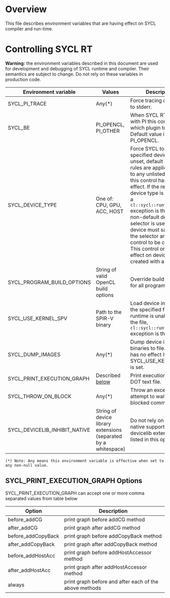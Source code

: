 # Overview

This file describes environment variables that are having effect on SYCL compiler and run-time.

# Controlling SYCL RT

**Warning:** the environment variables described in this document are used for
development and debugging of SYCL runtime and compiler. Their semantics are
subject to change. Do not rely on these variables in production code.

| Environment variable | Values | Description |
| -------------------- | ------ | ----------- |
| SYCL_PI_TRACE | Any(*) | Force tracing of PI calls to stderr. |
| SYCL_BE | PI_OPENCL, PI_OTHER | When SYCL RT is built with PI this controls which plugin to use. Default value is PI_OPENCL. |
| SYCL_DEVICE_TYPE | One of: CPU, GPU, ACC, HOST | Force SYCL to use the specified device type. If unset, default selection rules are applied. If set to any unlisted value, this control has no effect. If the requested device type is not found, a `cl::sycl::runtime_error` exception is thrown. If a non-default device selector is used, a device must satisfy both the selector and this control to be chosen. This control only has effect on devices created with a selector. |
| SYCL_PROGRAM_BUILD_OPTIONS | String of valid OpenCL build options | Override build options for all programs. |
| SYCL_USE_KERNEL_SPV | Path to the SPIR-V binary | Load device image from the specified file. If runtime is unable to read the file, `cl::sycl::runtime_error` exception is thrown.|
| SYCL_DUMP_IMAGES | Any(*) | Dump device image binaries to file. Control has no effect if SYCL_USE_KERNEL_SPV is set. |
| SYCL_PRINT_EXECUTION_GRAPH | Described [below](#sycl_print_execution_graph-options) | Print execution graph to DOT text file. |
| SYCL_THROW_ON_BLOCK | Any(*) | Throw an exception on attempt to wait for a blocked command.  |
| SYCL_DEVICELIB_INHIBIT_NATIVE | String of  device library extensions (separated by a whitespace) | Do not rely on device native support for devicelib extensions listed in this option. |

`(*) Note: Any means this environment variable is effective when set to any non-null value.`

## SYCL_PRINT_EXECUTION_GRAPH Options

SYCL_PRINT_EXECUTION_GRAPH can accept one or more comma separated values from table below

| Option | Description |
| ------ | ----------- |
| before_addCG | print graph before addCG method |
| after_addCG | print graph after addCG method |
| before_addCopyBack | print graph before addCopyBack method |
| after_addCopyBack | print graph after addCopyBack method |
| before_addHostAcc | print graph before addHostAccessor method |
| after_addHostAcc | print graph after addHostAccessor method |
| always | print graph before and after each of the above methods |

